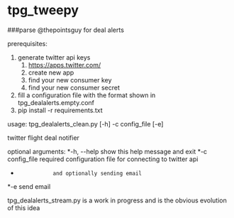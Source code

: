 # tpg_tweepy
###parse @thepointsguy for deal alerts

prerequisites: 

1. generate twitter api keys 
    1. https://apps.twitter.com/
    2. create new app
    3. find your new consumer key
    4. find your new consumer secret
2. fill a configuration file with the format shown in tpg_dealalerts.empty.conf
3. pip install -r requirements.txt

usage: tpg_dealalerts_clean.py [-h] -c config_file [-e]

twitter flight deal notifier

optional arguments:
  *-h, --help      show this help message and exit
  *-c config_file  required configuration file for connecting to twitter api
  *                and optionally sending email
  *-e              send email

tpg_dealalerts_stream.py is a work in progress and is the obvious evolution of this idea
